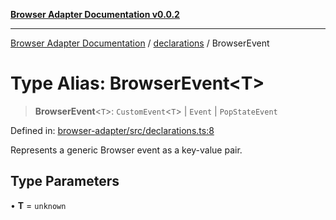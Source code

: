 [**Browser Adapter Documentation v0.0.2**](../../README.md)

***

[Browser Adapter Documentation](../../modules.md) / [declarations](../README.md) / BrowserEvent

# Type Alias: BrowserEvent\<T\>

> **BrowserEvent**\<`T`\>: `CustomEvent`\<`T`\> \| `Event` \| `PopStateEvent`

Defined in: [browser-adapter/src/declarations.ts:8](https://github.com/stonemjs/browser-adapter/blob/d2a6c7f067a005360bdac09297f0863b704b814a/src/declarations.ts#L8)

Represents a generic Browser event as a key-value pair.

## Type Parameters

• **T** = `unknown`
